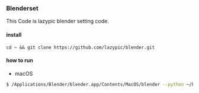 ### Blenderset
This Code is lazypic blender setting code.

#### install
```
cd ~ && git clone https://github.com/lazypic/blender.git
```

#### how to run
- macOS
```bash
$ /Applications/Blender/blender.app/Contents/MacOS/blender --python ~/blender/init.py
```
